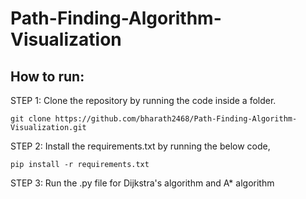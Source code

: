 # Path-Finding-Algorithm-Visualization

## How to run:
  STEP 1: Clone the repository by running the code inside a folder.
  
    git clone https://github.com/bharath2468/Path-Finding-Algorithm-Visualization.git
  STEP 2: Install the requirements.txt by running the below code,
  
    pip install -r requirements.txt
  STEP 3: Run the .py file for Dijkstra's algorithm and A* algorithm    
    
